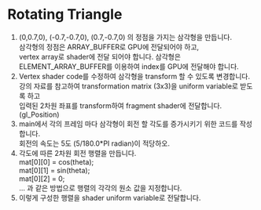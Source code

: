 # Rotating Triangle

1. (0,0.7,0), (-0.7,-0.7,0), (0.7,-0.7,0) 의 정점을 가지는 삼각형을 만듭니다. <br>
    삼각형의 정점은 ARRAY_BUFFER로 GPU에 전달되어야 하고, <br>
    vertex array로 shader에 전달 되어야 합니다.
    삼각형은 ELEMENT_ARRAY_BUFFER를 이용하여 index를 GPU에 전달해야 합니다. <br>
2. Vertex shader code를 수정하여 삼각형을 transform 할 수 있도록 변경합니다. <br>
   강의 자료를 참고하여 transformation matrix (3x3)을 uniform variable로 받도록 하고 <br>
   입력된 2차원 좌표를 transform하여 fragment shader에 전달합니다. (gl_Position) <br>
3. main에서 각의 프레임 마다 삼각형이 회전 할 각도를 증가시키기 위한 코드를 작성합니다. <br>
   회전의 속도는 5도 (5/180.0*PI radian)이 적당하오. <br>
4. 각도에 따른 2차원 회전 행렬을 만듭니다. <br>
   mat[0][0] = cos(theta); <br>
   mat[0][1] = sin(theta); <br>
   mat[0][2] = 0; <br>
   ... 
   과 같은 방법으로 행렬의 각각의 원소 값을 지정합니다. <br>
5. 이렇게 구성한 행렬을 shader uniform variable로 전달합니다. <br>